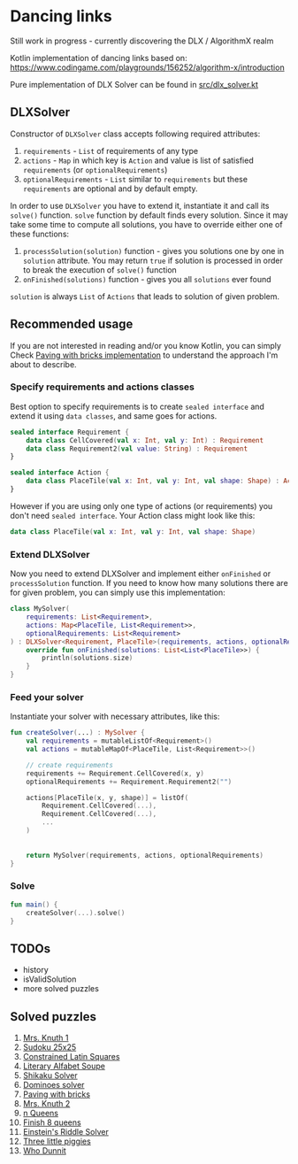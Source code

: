
# Dancing links

Still work in progress - currently discovering the DLX / AlgorithmX realm

Kotlin implementation of dancing links based on:  
https://www.codingame.com/playgrounds/156252/algorithm-x/introduction

Pure implementation of DLX Solver can be found in [src/dlx_solver.kt](src/dlx_solver.kt)


## DLXSolver
Constructor of `DLXSolver` class accepts following required attributes:

1. `requirements` - `List` of requirements of any type
2. `actions` - `Map` in which key is `Action` and value is list of satisfied `requirements` (or `optionalRequirements`)
3. `optionalRequirements` - `List` similar to `requirements` but these `requirements` are optional and by default empty.

In order to use `DLXSolver` you have to extend it, instantiate it and call its `solve()` function. `solve` function by default finds every solution. Since it may take some time to compute all solutions, you have to override either one of these functions:

1. `processSolution(solution)` function - gives you solutions one by one in `solution` attribute. You may return `true` if solution is processed in order to break the execution of `solve()` function
2. `onFinished(solutions)` function - gives you all `solutions` ever found

`solution` is always `List` of `Actions` that leads to solution of given problem.

## Recommended usage

If you are not interested in reading and/or you know Kotlin, you can simply Check [Paving with bricks implementation](src/paving/paving_with_bricks.kt) to understand the approach I'm about to describe.

### Specify requirements and actions classes
Best option to specify requirements is to create `sealed interface` and extend it using `data classes`, and same goes for actions.

```kt
sealed interface Requirement {  
    data class CellCovered(val x: Int, val y: Int) : Requirement
    data class Requirement2(val value: String) : Requirement
}

sealed interface Action {
    data class PlaceTile(val x: Int, val y: Int, val shape: Shape) : Action
}

```

However if you are using only one type of actions (or requirements) you don't need `sealed interface`. Your Action class might look like this:

```kt
data class PlaceTile(val x: Int, val y: Int, val shape: Shape)
```

### Extend DLXSolver

Now you need to extend DLXSolver and implement either `onFinished` or `processSolution` function.  If you need to know how many solutions there are for given problem, you can simply use this implementation:

```kt
class MySolver(  
    requirements: List<Requirement>,  
    actions: Map<PlaceTile, List<Requirement>>,
    optionalRequirements: List<Requirement>
) : DLXSolver<Requirement, PlaceTile>(requirements, actions, optionalRequirements) {  
    override fun onFinished(solutions: List<List<PlaceTile>>) {  
        println(solutions.size)  
    }  
}
```


### Feed your solver

Instantiate your solver with necessary attributes, like this:

```kt
fun createSolver(...) : MySolver {  
    val requirements = mutableListOf<Requirement>()  
    val actions = mutableMapOf<PlaceTile, List<Requirement>>()  

    // create requirements
    requirements += Requirement.CellCovered(x, y)
    optionalRequirements += Requirement.Requirement2("")

	actions[PlaceTile(x, y, shape)] = listOf(
	    Requirement.CellCovered(...),
	    Requirement.CellCovered(...), 
	    ...
	)
	
    
    return MySolver(requirements, actions, optionalRequirements)  
}
```

### Solve

```kt
fun main() {  
    createSolver(...).solve()  
}
```

## TODOs

- history
- isValidSolution
- more solved puzzles

## Solved puzzles

1. [Mrs. Knuth 1](https://www.codingame.com/contribute/view/94231c8a12567007bde24553f6a9e3de55981)
2. [Sudoku 25x25](https://www.codingame.com/training/expert/25x25-sudoku)
3. [Constrained Latin Squares](https://www.codingame.com/training/medium/constrained-latin-squares)
4. [Literary Alfabet Soupe](https://www.codingame.com/training/medium/literary-alfabet-soupe)
5. [Shikaku Solver](https://www.codingame.com/training/medium/shikaku-solver)
6. [Dominoes solver](https://www.codingame.com/training/hard/dominoes-solver)
7. [Paving with bricks](https://www.codingame.com/training/medium/paving-with-bricks)
8. [Mrs. Knuth 2](https://www.codingame.com/contribute/view/950238e7e8f40105ccd0fd6237bf60c4d25b3)
9. [n Queens](https://www.codingame.com/training/hard/n-queens)
10. [Finish 8 queens](https://www.codingame.com/training/medium/finish-the-eight-queens)
11. [Einstein's Riddle Solver](https://www.codingame.com/training/hard/einsteins-riddle-solver)
12. [Three little piggies](https://www.codingame.com/training/hard/three-little-piggies)
13. [Who Dunnit](https://www.codingame.com/training/hard/who-dunnit)